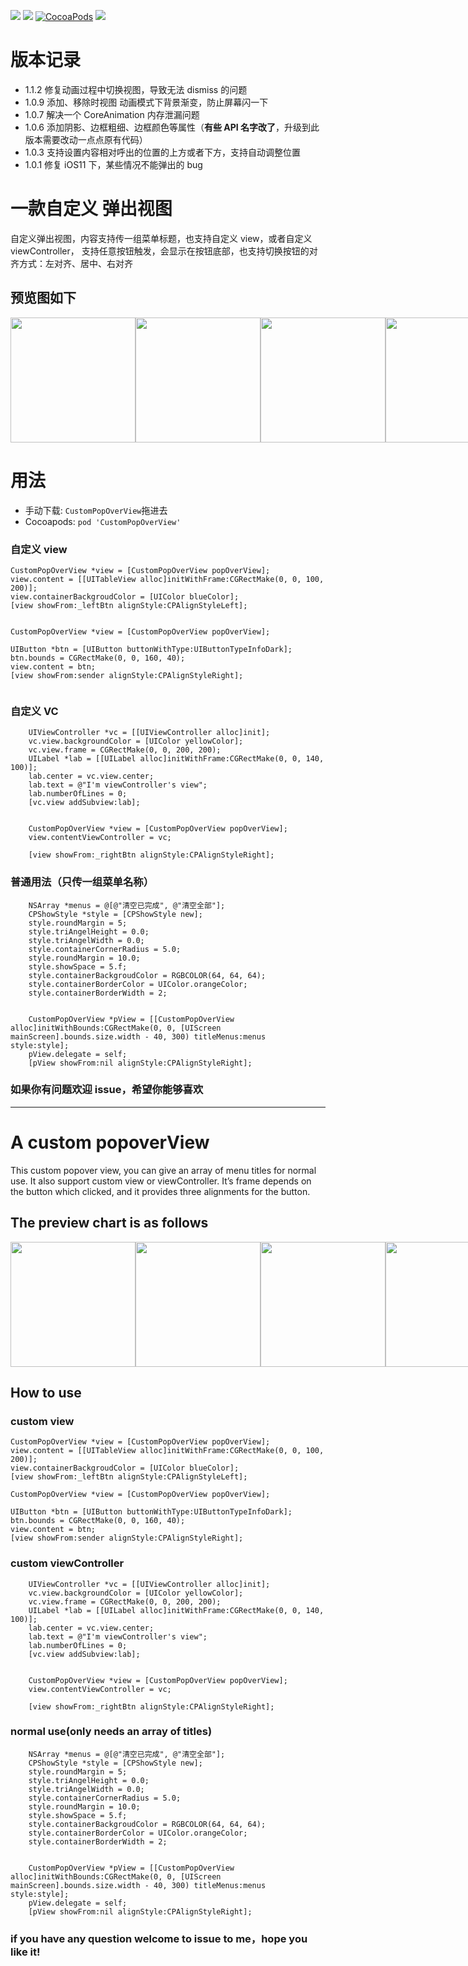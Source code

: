 ![](https://img.shields.io/badge/platform-iOS-red.svg)&nbsp;![](https://img.shields.io/badge/language-Objective--C-orange.svg)&nbsp;[![CocoaPods](http://img.shields.io/cocoapods/v/CustomPopOverView.svg?style=flat)](http://cocoapods.org/pods/CustomPopOverView)&nbsp;![](https://img.shields.io/badge/license-MIT%20License-brightgreen.svg)

# 版本记录

- 1.1.2 修复动画过程中切换视图，导致无法 dismiss 的问题
- 1.0.9 添加、移除时视图 动画模式下背景渐变，防止屏幕闪一下
- 1.0.7 解决一个 CoreAnimation 内存泄漏问题
- 1.0.6 添加阴影、边框粗细、边框颜色等属性（**有些 API 名字改了**，升级到此版本需要改动一点点原有代码）
- 1.0.3 支持设置内容相对呼出的位置的上方或者下方，支持自动调整位置
- 1.0.1 修复 iOS11 下，某些情况不能弹出的 bug

# 一款自定义 弹出视图

自定义弹出视图，内容支持传一组菜单标题，也支持自定义 view，或者自定义 viewController， 支持任意按钮触发，会显示在按钮底部，也支持切换按钮的对齐方式：左对齐、居中、右对齐

## 预览图如下
<div style="display:flex;">
<img src="http://ww3.sinaimg.cn/mw690/72aba7efgw1f3ch00wwwxg20al0j3gqp.gif" width="200" />
<img src="http://ww2.sinaimg.cn/mw690/72aba7efgw1f3dcknlfphg20am0j3dm6.gif" width="200" />
<img src="https://s3.bmp.ovh/imgs/2021/11/9c17aaf387046a98.png" width="200" />
<img src="https://s3.bmp.ovh/imgs/2021/11/c9858ae31bdaa37c.png"  width="200" />
</div>


# 用法

- 手动下载: `CustomPopOverView`拖进去
- Cocoapods: `pod 'CustomPopOverView'`

### 自定义 view

```
CustomPopOverView *view = [CustomPopOverView popOverView];
view.content = [[UITableView alloc]initWithFrame:CGRectMake(0, 0, 100, 200)];
view.containerBackgroudColor = [UIColor blueColor];
[view showFrom:_leftBtn alignStyle:CPAlignStyleLeft];

```

<pre><code>
CustomPopOverView *view = [CustomPopOverView popOverView];

UIButton *btn = [UIButton buttonWithType:UIButtonTypeInfoDark];
btn.bounds = CGRectMake(0, 0, 160, 40);
view.content = btn;
[view showFrom:sender alignStyle:CPAlignStyleRight];

</code></pre>

### 自定义 VC

```
	UIViewController *vc = [[UIViewController alloc]init];
    vc.view.backgroundColor = [UIColor yellowColor];
    vc.view.frame = CGRectMake(0, 0, 200, 200);
    UILabel *lab = [[UILabel alloc]initWithFrame:CGRectMake(0, 0, 140, 100)];
    lab.center = vc.view.center;
    lab.text = @"I'm viewController's view";
    lab.numberOfLines = 0;
    [vc.view addSubview:lab];


    CustomPopOverView *view = [CustomPopOverView popOverView];
    view.contentViewController = vc;

    [view showFrom:_rightBtn alignStyle:CPAlignStyleRight];
```

### 普通用法（只传一组菜单名称）

```
	NSArray *menus = @[@"清空已完成", @"清空全部"];
    CPShowStyle *style = [CPShowStyle new];
    style.roundMargin = 5;
    style.triAngelHeight = 0.0;
    style.triAngelWidth = 0.0;
    style.containerCornerRadius = 5.0;
    style.roundMargin = 10.0;
    style.showSpace = 5.f;
    style.containerBackgroudColor = RGBCOLOR(64, 64, 64);
    style.containerBorderColor = UIColor.orangeColor;
    style.containerBorderWidth = 2;


    CustomPopOverView *pView = [[CustomPopOverView alloc]initWithBounds:CGRectMake(0, 0, [UIScreen mainScreen].bounds.size.width - 40, 300) titleMenus:menus style:style];
    pView.delegate = self;
    [pView showFrom:nil alignStyle:CPAlignStyleRight];
```

### 如果你有问题欢迎 issue，希望你能够喜欢

<hr>

# A custom popoverView

This custom popover view, you can give an array of menu titles for normal use. It also support custom view or viewController. It’s frame depends on the button which clicked, and it provides three alignments for the button.

## The preview chart is as follows
<div style="display:flex;">
<img src="http://ww3.sinaimg.cn/mw690/72aba7efgw1f3ch00wwwxg20al0j3gqp.gif" width="200" />
<img src="http://ww2.sinaimg.cn/mw690/72aba7efgw1f3dcknlfphg20am0j3dm6.gif" width="200" />
<img src="https://s3.bmp.ovh/imgs/2021/11/9c17aaf387046a98.png" width="200" />
<img src="https://s3.bmp.ovh/imgs/2021/11/c9858ae31bdaa37c.png"  width="200" />
</div>

## How to use

### custom view

```
CustomPopOverView *view = [CustomPopOverView popOverView];
view.content = [[UITableView alloc]initWithFrame:CGRectMake(0, 0, 100, 200)];
view.containerBackgroudColor = [UIColor blueColor];
[view showFrom:_leftBtn alignStyle:CPAlignStyleLeft];

```

```
CustomPopOverView *view = [CustomPopOverView popOverView];

UIButton *btn = [UIButton buttonWithType:UIButtonTypeInfoDark];
btn.bounds = CGRectMake(0, 0, 160, 40);
view.content = btn;
[view showFrom:sender alignStyle:CPAlignStyleRight];

```

### custom viewController

```
	UIViewController *vc = [[UIViewController alloc]init];
    vc.view.backgroundColor = [UIColor yellowColor];
    vc.view.frame = CGRectMake(0, 0, 200, 200);
    UILabel *lab = [[UILabel alloc]initWithFrame:CGRectMake(0, 0, 140, 100)];
    lab.center = vc.view.center;
    lab.text = @"I'm viewController's view";
    lab.numberOfLines = 0;
    [vc.view addSubview:lab];


    CustomPopOverView *view = [CustomPopOverView popOverView];
    view.contentViewController = vc;

    [view showFrom:_rightBtn alignStyle:CPAlignStyleRight];
```

### normal use(only needs an array of titles)

```
	NSArray *menus = @[@"清空已完成", @"清空全部"];
    CPShowStyle *style = [CPShowStyle new];
    style.roundMargin = 5;
    style.triAngelHeight = 0.0;
    style.triAngelWidth = 0.0;
    style.containerCornerRadius = 5.0;
    style.roundMargin = 10.0;
    style.showSpace = 5.f;
    style.containerBackgroudColor = RGBCOLOR(64, 64, 64);
    style.containerBorderColor = UIColor.orangeColor;
    style.containerBorderWidth = 2;


    CustomPopOverView *pView = [[CustomPopOverView alloc]initWithBounds:CGRectMake(0, 0, [UIScreen mainScreen].bounds.size.width - 40, 300) titleMenus:menus style:style];
    pView.delegate = self;
    [pView showFrom:nil alignStyle:CPAlignStyleRight];
```

### if you have any question welcome to issue to me，hope you like it!
